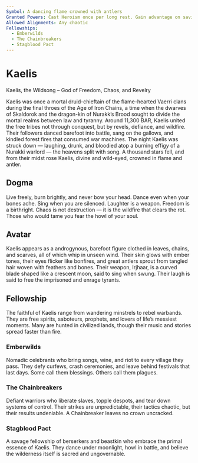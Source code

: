 ```yaml
---
Symbol: A dancing flame crowned with antlers
Granted Powers: Cast Heroism once per long rest. Gain advantage on saving throws against restraint or paralysis effects.
Allowed Alignments: Any chaotic
Fellowships:
  - Emberwilds
  - The Chainbreakers
  - Stagblood Pact
---
```


# Kaelis

Kaelis, the Wildsong – God of Freedom, Chaos, and Revelry

Kaelis was once a mortal druid-chieftain of the flame-hearted Vaerri clans during the final throes of the Age of Iron Chains, a time when the dwarves of Skaldorok and the dragon-kin of Nurakk’s Brood sought to divide the mortal realms between law and tyranny. Around 11,300 BAR, Kaelis united the free tribes not through conquest, but by revels, defiance, and wildfire. Their followers danced barefoot into battle, sang on the gallows, and kindled forest fires that consumed war machines. The night Kaelis was struck down — laughing, drunk, and bloodied atop a burning effigy of a Nurakki warlord — the heavens split with song. A thousand stars fell, and from their midst rose Kaelis, divine and wild-eyed, crowned in flame and antler.

## Dogma
Live freely, burn brightly, and never bow your head. Dance even when your bones ache. Sing when you are silenced. Laughter is a weapon. Freedom is a birthright. Chaos is not destruction — it is the wildfire that clears the rot. Those who would tame you fear the howl of your soul.

## Avatar
Kaelis appears as a androgynous, barefoot figure clothed in leaves, chains, and scarves, all of which whip in unseen wind. Their skin glows with ember tones, their eyes flicker like bonfires, and great antlers sprout from tangled hair woven with feathers and bones. Their weapon, Irjhaar, is a curved blade shaped like a crescent moon, said to sing when swung. Their laugh is said to free the imprisoned and enrage tyrants.

## Fellowship
The faithful of Kaelis range from wandering minstrels to rebel warbands. They are free spirits, saboteurs, prophets, and lovers of life’s messiest moments. Many are hunted in civilized lands, though their music and stories spread faster than fire.

### Emberwilds
Nomadic celebrants who bring songs, wine, and riot to every village they pass. They defy curfews, crash ceremonies, and leave behind festivals that last days. Some call them blessings. Others call them plagues.

### The Chainbreakers
Defiant warriors who liberate slaves, topple despots, and tear down systems of control. Their strikes are unpredictable, their tactics chaotic, but their results undeniable. A Chainbreaker leaves no crown uncracked.

### Stagblood Pact
A savage fellowship of berserkers and beastkin who embrace the primal essence of Kaelis. They dance under moonlight, howl in battle, and believe the wilderness itself is sacred and ungovernable.